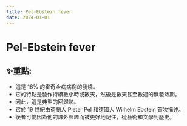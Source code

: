 ```yaml
---
title: Pel-Ebstein fever
date: 2024-01-01
---
```

# Pel-Ebstein fever

## ✨重點:
- 這是 16% 的霍奇金病病例的發燒。
- 它的特點是發作持續數小時或數天，然後是數天甚至數週的無發熱期。
- 因此，這是典型的回歸熱。
- 它於 19 世紀由荷蘭人 Pieter Pel 和德國人 Wilhelm Ebstein 首次描述。
- 後者可能因為他的課外興趣而被更好地記住，從藝術和文學到歷史。
